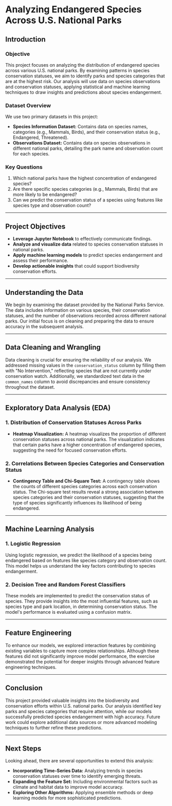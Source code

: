 # Analyzing Endangered Species Across U.S. National Parks

## Introduction

### Objective
This project focuses on analyzing the distribution of endangered species across various U.S. national parks. By examining patterns in species conservation statuses, we aim to identify parks and species categories that are at the highest risk. Our analysis will use data on species observations and conservation statuses, applying statistical and machine learning techniques to draw insights and predictions about species endangerment.

### Dataset Overview
We use two primary datasets in this project:

- **Species Information Dataset:** Contains data on species names, categories (e.g., Mammals, Birds), and their conservation status (e.g., Endangered, Threatened).
- **Observations Dataset:** Contains data on species observations in different national parks, detailing the park name and observation count for each species.

### Key Questions
1. Which national parks have the highest concentration of endangered species?
2. Are there specific species categories (e.g., Mammals, Birds) that are more likely to be endangered?
3. Can we predict the conservation status of a species using features like species type and observation count?

---

## Project Objectives

- **Leverage Jupyter Notebook** to effectively communicate findings.
- **Analyze and visualize data** related to species conservation statuses in national parks.
- **Apply machine learning models** to predict species endangerment and assess their performance.
- **Develop actionable insights** that could support biodiversity conservation efforts.

---

## Understanding the Data

We begin by examining the dataset provided by the National Parks Service. The data includes information on various species, their conservation statuses, and the number of observations recorded across different national parks. Our initial focus is on cleaning and preparing the data to ensure accuracy in the subsequent analysis.

---

## Data Cleaning and Wrangling

Data cleaning is crucial for ensuring the reliability of our analysis. We addressed missing values in the `conservation_status` column by filling them with "No Intervention," reflecting species that are not currently under conservation watch. Additionally, we standardized text data in the `common_names` column to avoid discrepancies and ensure consistency throughout the dataset.

---

## Exploratory Data Analysis (EDA)

### 1. Distribution of Conservation Statuses Across Parks
- **Heatmap Visualization:** A heatmap visualizes the proportion of different conservation statuses across national parks. The visualization indicates that certain parks have a higher concentration of endangered species, suggesting the need for focused conservation efforts.

### 2. Correlations Between Species Categories and Conservation Status
- **Contingency Table and Chi-Square Test:** A contingency table shows the counts of different species categories across each conservation status. The Chi-square test results reveal a strong association between species categories and their conservation statuses, suggesting that the type of species significantly influences its likelihood of being endangered.

---

## Machine Learning Analysis

### 1. Logistic Regression
Using logistic regression, we predict the likelihood of a species being endangered based on features like species category and observation count. This model helps us understand the key factors contributing to species endangerment.

### 2. Decision Tree and Random Forest Classifiers
These models are implemented to predict the conservation status of species. They provide insights into the most influential features, such as species type and park location, in determining conservation status. The model's performance is evaluated using a confusion matrix.

---

## Feature Engineering

To enhance our models, we explored interaction features by combining existing variables to capture more complex relationships. Although these features did not significantly improve model performance, the exercise demonstrated the potential for deeper insights through advanced feature engineering techniques.

---

## Conclusion

This project provided valuable insights into the biodiversity and conservation efforts within U.S. national parks. Our analysis identified key parks and species categories that require attention, while our models successfully predicted species endangerment with high accuracy. Future work could explore additional data sources or more advanced modeling techniques to further refine these predictions.

---

## Next Steps

Looking ahead, there are several opportunities to extend this analysis:

- **Incorporating Time-Series Data:** Analyzing trends in species conservation statuses over time to identify emerging threats.
- **Expanding the Feature Set:** Including environmental factors such as climate and habitat data to improve model accuracy.
- **Exploring Other Algorithms:** Applying ensemble methods or deep learning models for more sophisticated predictions.

